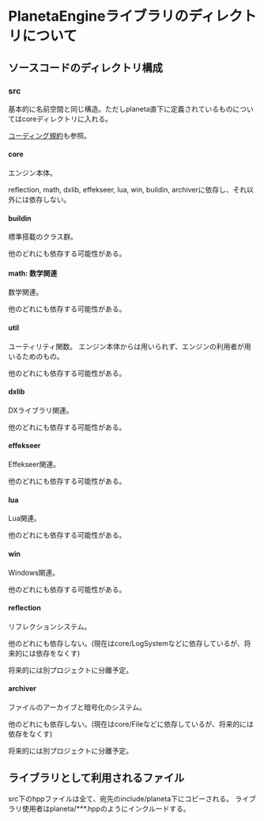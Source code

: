# PlanetaEngineライブラリのディレクトリについて

## ソースコードのディレクトリ構成

### src

基本的に名前空間と同じ構造。ただしplaneta直下に定義されているものについてはcoreディレクトリに入れる。

[コーディング規約](CodingStandards.md)も参照。

#### core

エンジン本体。

reflection, math, dxlib, effekseer, lua, win, buildin, archiverに依存し、それ以外には依存しない。

#### buildin

標準搭載のクラス群。

他のどれにも依存する可能性がある。

#### math: 数学関連

数学関連。

他のどれにも依存する可能性がある。

#### util

ユーティリティ関数。
エンジン本体からは用いられず、エンジンの利用者が用いるためのもの。

他のどれにも依存する可能性がある。

#### dxlib

DXライブラリ関連。

他のどれにも依存する可能性がある。

#### effekseer

Effekseer関連。

他のどれにも依存する可能性がある。

#### lua

Lua関連。

他のどれにも依存する可能性がある。

#### win

Windows関連。

他のどれにも依存する可能性がある。

#### reflection

リフレクションシステム。

他のどれにも依存しない。(現在はcore/LogSystemなどに依存しているが、将来的には依存をなくす)

将来的には別プロジェクトに分離予定。

#### archiver

ファイルのアーカイブと暗号化のシステム。

他のどれにも依存しない。(現在はcore/Fileなどに依存しているが、将来的には依存をなくす)

将来的には別プロジェクトに分離予定。

## ライブラリとして利用されるファイル

src下のhppファイルは全て、宛先のinclude/planeta下にコピーされる。
ライブラリ使用者はplaneta/***.hppのようにインクルードする。
